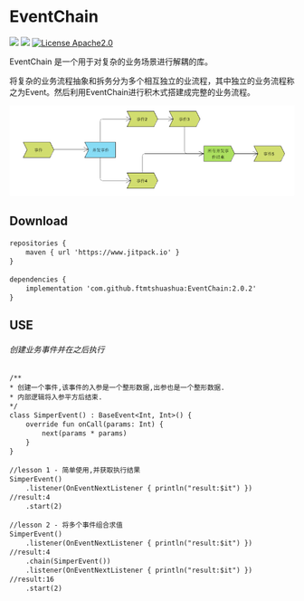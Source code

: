 EventChain
=====
[![](https://jitpack.io/v/ftmtshuashua/EventChain.svg)](https://jitpack.io/#ftmtshuashua/EventChain)
[![](https://img.shields.io/badge/jdk-1.8%2B-blue)]()
[![License Apache2.0](http://img.shields.io/badge/license-Apache2.0-brightgreen.svg?style=flat)](http://www.apache.org/licenses/LICENSE-2.0.html)

EventChain 是一个用于对复杂的业务场景进行解耦的库。

将复杂的业务流程抽象和拆务分为多个相互独立的业流程，其中独立的业务流程称之为Event。然后利用EventChain进行积木式搭建成完整的业务流程。

[![EventChain](https://github.com/ftmtshuashua/EventChain/blob/master/resouce/flow.png)]()



Download
-------
```
repositories {
    maven { url 'https://www.jitpack.io' }
}

dependencies {
    implementation 'com.github.ftmtshuashua:EventChain:2.0.2'
}
```

USE
-----

###### 创建业务事件并在之后执行
```
/**
* 创建一个事件,该事件的入参是一个整形数据,出参也是一个整形数据.
* 内部逻辑将入参平方后结束.
*/
class SimperEvent() : BaseEvent<Int, Int>() { 
    override fun onCall(params: Int) {
        next(params * params)
    }
}

//lesson 1 - 简单使用,并获取执行结果
SimperEvent()
    .listener(OnEventNextListener { println("result:$it") })	//result:4
    .start(2)
	
//lesson 2 - 将多个事件组合求值
SimperEvent()
    .listener(OnEventNextListener { println("result:$it") })	//result:4
    .chain(SimperEvent())
    .listener(OnEventNextListener { println("result:$it") })	//result:16
    .start(2)
```







